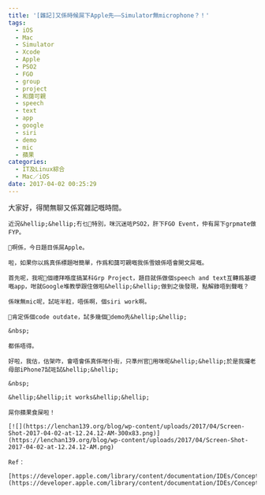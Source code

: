 ```yaml
---
title: '[雜記]又係時候屌下Apple先——Simulator無microphone？！'
tags:
  - iOS
  - Mac
  - Simulator
  - Xcode
  - Apple
  - PSO2
  - FGO
  - group
  - project
  - 和藹可親
  - speech
  - text
  - app
  - google
  - siri
  - demo
  - mic
  - 蘋果
categories:
  - IT及Linux綜合
  - Mac／iOS
date: 2017-04-02 00:25:29
---
```


大家好，得閒無聊又係寫雜記嘅時間。

	近況&hellip;&hellip;冇乜特別，咪沉迷咗PSO2，肝下FGO Event，仲有屌下grpmate做FYP。

	啊係，今日題目係屌Apple。

	啦，如果你以爲真係標題咁簡單，作爲和藹可親嘅我係雪娘係唔會開文屌嘅。

	首先呢，我呢個禮拜喺度搞某科Grp Project，題目就係做個speech and text互轉爲基礎嘅app，咁就Google堆教學跟住做啦&hellip;&hellip;做到之後發現，點解錄唔到聲嘅？

	係咪無mic呢，試咗半粒，唔係啊，個siri work啊。

	肯定係個code outdate，試多幾個demo先&hellip;&hellip;

	&nbsp;

	都係唔得。

	好啦，我估，估架咋，會唔會係真係咁仆街，只準州官用咪呢&hellip;&hellip;於是我攞老母部iPhone7試咗試&hellip;&hellip;

	&nbsp;

	&hellip;&hellip;it works&hellip;&hellip;

	屌你蘋果食屎啦！

	[![](https://lenchan139.org/blog/wp-content/uploads/2017/04/Screen-Shot-2017-04-02-at-12.24.12-AM-300x83.png)](https://lenchan139.org/blog/wp-content/uploads/2017/04/Screen-Shot-2017-04-02-at-12.24.12-AM.png)

	Ref：

	[https://developer.apple.com/library/content/documentation/IDEs/Conceptual/iOS_Simulator_Guide/TestingontheiOSSimulator/TestingontheiOSSimulator.html](https://developer.apple.com/library/content/documentation/IDEs/Conceptual/iOS_Simulator_Guide/TestingontheiOSSimulator/TestingontheiOSSimulator.html)

